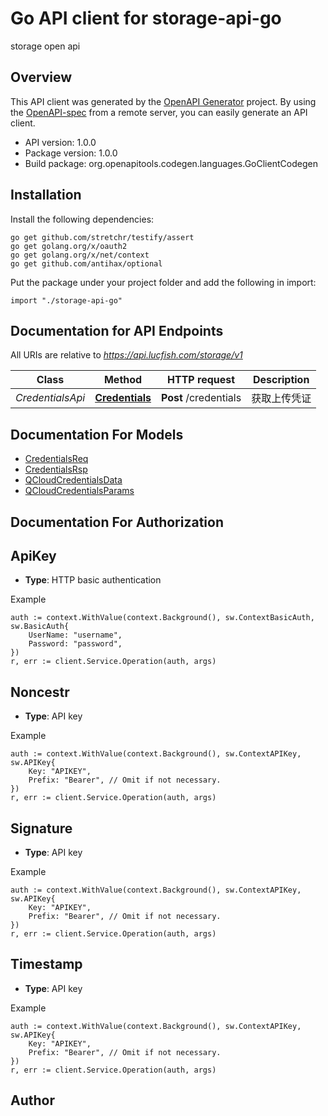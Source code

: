 # Go API client for storage-api-go

storage open api

## Overview
This API client was generated by the [OpenAPI Generator](https://openapi-generator.tech) project.  By using the [OpenAPI-spec](https://www.openapis.org/) from a remote server, you can easily generate an API client.

- API version: 1.0.0
- Package version: 1.0.0
- Build package: org.openapitools.codegen.languages.GoClientCodegen

## Installation

Install the following dependencies:

```shell
go get github.com/stretchr/testify/assert
go get golang.org/x/oauth2
go get golang.org/x/net/context
go get github.com/antihax/optional
```

Put the package under your project folder and add the following in import:

```golang
import "./storage-api-go"
```

## Documentation for API Endpoints

All URIs are relative to *https://api.lucfish.com/storage/v1*

Class | Method | HTTP request | Description
------------ | ------------- | ------------- | -------------
*CredentialsApi* | [**Credentials**](docs/CredentialsApi.md#credentials) | **Post** /credentials | 获取上传凭证


## Documentation For Models

 - [CredentialsReq](docs/CredentialsReq.md)
 - [CredentialsRsp](docs/CredentialsRsp.md)
 - [QCloudCredentialsData](docs/QCloudCredentialsData.md)
 - [QCloudCredentialsParams](docs/QCloudCredentialsParams.md)


## Documentation For Authorization



## ApiKey

- **Type**: HTTP basic authentication

Example

```golang
auth := context.WithValue(context.Background(), sw.ContextBasicAuth, sw.BasicAuth{
    UserName: "username",
    Password: "password",
})
r, err := client.Service.Operation(auth, args)
```


## Noncestr

- **Type**: API key

Example

```golang
auth := context.WithValue(context.Background(), sw.ContextAPIKey, sw.APIKey{
    Key: "APIKEY",
    Prefix: "Bearer", // Omit if not necessary.
})
r, err := client.Service.Operation(auth, args)
```


## Signature

- **Type**: API key

Example

```golang
auth := context.WithValue(context.Background(), sw.ContextAPIKey, sw.APIKey{
    Key: "APIKEY",
    Prefix: "Bearer", // Omit if not necessary.
})
r, err := client.Service.Operation(auth, args)
```


## Timestamp

- **Type**: API key

Example

```golang
auth := context.WithValue(context.Background(), sw.ContextAPIKey, sw.APIKey{
    Key: "APIKEY",
    Prefix: "Bearer", // Omit if not necessary.
})
r, err := client.Service.Operation(auth, args)
```



## Author




